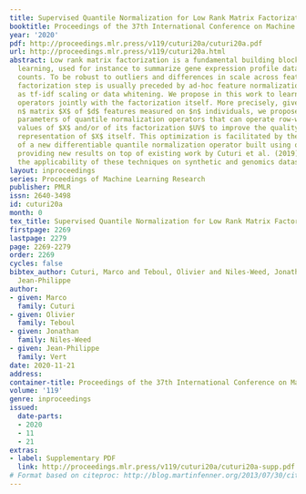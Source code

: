 ```yaml
---
title: Supervised Quantile Normalization for Low Rank Matrix Factorization
booktitle: Proceedings of the 37th International Conference on Machine Learning
year: '2020'
pdf: http://proceedings.mlr.press/v119/cuturi20a/cuturi20a.pdf
url: http://proceedings.mlr.press/v119/cuturi20a.html
abstract: Low rank matrix factorization is a fundamental building block in machine
  learning, used for instance to summarize gene expression profile data or word-document
  counts. To be robust to outliers and differences in scale across features, a matrix
  factorization step is usually preceded by ad-hoc feature normalization steps, such
  as tf-idf scaling or data whitening. We propose in this work to learn these normalization
  operators jointly with the factorization itself. More precisely, given a $d\times
  n$ matrix $X$ of $d$ features measured on $n$ individuals, we propose to learn the
  parameters of quantile normalization operators that can operate row-wise on the
  values of $X$ and/or of its factorization $UV$ to improve the quality of the low-rank
  representation of $X$ itself. This optimization is facilitated by the introduction
  of a new differentiable quantile normalization operator built using optimal transport,
  providing new results on top of existing work by Cuturi et al. (2019). We demonstrate
  the applicability of these techniques on synthetic and genomics datasets.
layout: inproceedings
series: Proceedings of Machine Learning Research
publisher: PMLR
issn: 2640-3498
id: cuturi20a
month: 0
tex_title: Supervised Quantile Normalization for Low Rank Matrix Factorization
firstpage: 2269
lastpage: 2279
page: 2269-2279
order: 2269
cycles: false
bibtex_author: Cuturi, Marco and Teboul, Olivier and Niles-Weed, Jonathan and Vert,
  Jean-Philippe
author:
- given: Marco
  family: Cuturi
- given: Olivier
  family: Teboul
- given: Jonathan
  family: Niles-Weed
- given: Jean-Philippe
  family: Vert
date: 2020-11-21
address: 
container-title: Proceedings of the 37th International Conference on Machine Learning
volume: '119'
genre: inproceedings
issued:
  date-parts:
  - 2020
  - 11
  - 21
extras:
- label: Supplementary PDF
  link: http://proceedings.mlr.press/v119/cuturi20a/cuturi20a-supp.pdf
# Format based on citeproc: http://blog.martinfenner.org/2013/07/30/citeproc-yaml-for-bibliographies/
---
```

